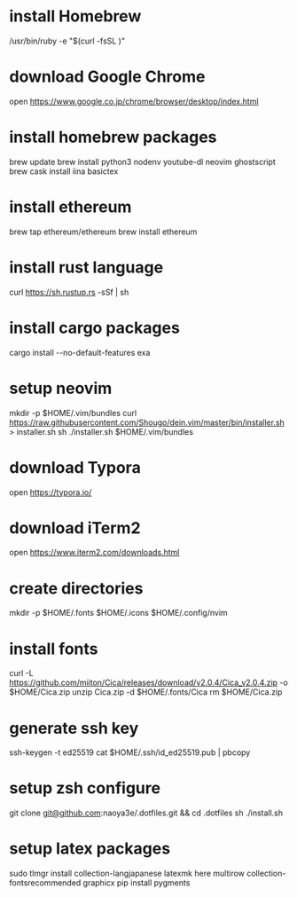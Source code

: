# install Homebrew
/usr/bin/ruby -e "$(curl -fsSL )"

# download Google Chrome
open https://www.google.co.jp/chrome/browser/desktop/index.html

# install homebrew packages
brew update
brew install python3 nodenv youtube-dl neovim ghostscript
brew cask install iina basictex

# install ethereum
brew tap ethereum/ethereum
brew install ethereum

# install rust language
curl https://sh.rustup.rs -sSf | sh

# install cargo packages
cargo install --no-default-features exa

# setup neovim
mkdir -p $HOME/.vim/bundles
curl https://raw.githubusercontent.com/Shougo/dein.vim/master/bin/installer.sh > installer.sh
sh ./installer.sh $HOME/.vim/bundles

# download Typora
open https://typora.io/

# download iTerm2
open https://www.iterm2.com/downloads.html

# create directories
mkdir -p $HOME/.fonts $HOME/.icons $HOME/.config/nvim

# install fonts
curl -L https://github.com/miiton/Cica/releases/download/v2.0.4/Cica_v2.0.4.zip -o $HOME/Cica.zip
unzip Cica.zip -d $HOME/.fonts/Cica
rm $HOME/Cica.zip

# generate ssh key
ssh-keygen -t ed25519
cat $HOME/.ssh/id_ed25519.pub | pbcopy

# setup zsh configure
git clone git@github.com:naoya3e/.dotfiles.git && cd .dotfiles
sh ./install.sh

# setup latex packages
sudo tlmgr install collection-langjapanese latexmk here multirow collection-fontsrecommended graphicx
pip install pygments
